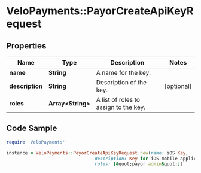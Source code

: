 # VeloPayments::PayorCreateApiKeyRequest

## Properties

Name | Type | Description | Notes
------------ | ------------- | ------------- | -------------
**name** | **String** | A name for the key. | 
**description** | **String** | Description of the key. | [optional] 
**roles** | **Array&lt;String&gt;** | A list of roles to assign to the key. | 

## Code Sample

```ruby
require 'VeloPayments'

instance = VeloPayments::PayorCreateApiKeyRequest.new(name: iOS Key,
                                 description: Key for iOS mobile application,
                                 roles: [&quot;payor.admin&quot;])
```



